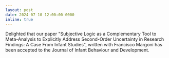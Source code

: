 ```yaml
---
layout: post
date: 2024-07-10 12:00:00-0000
inline: true
---
```


Delighted that our paper "Subjective Logic as a Complementary Tool to Meta-Analysis to Explicitly Address Second-Order Uncertainty in Research Findings: A Case From Infant Studies", written with Francisco Margoni has been accepted to the Journal of Infant Behaviour and Development.